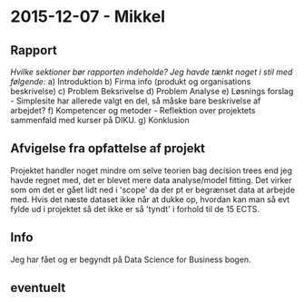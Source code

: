 # 2015-12-07 - Mikkel

## Rapport

*Hvilke sektioner bør rapporten indeholde? Jeg havde tænkt noget i stil med
følgende:*
  a) Introduktion
  b) Firma info (produkt og organisations beskrivelse)
  c) Problem Beksrivelse
  d) Problem Analyse
  e) Løsnings forslag - Simplesite har allerede valgt en del, så måske bare beskrivelse af arbejdet?
  f) Kompetencer og metoder - Reflektion over projektets sammenfald med kurser på DIKU.
  g) Konklusion


##  Afvigelse fra opfattelse af projekt

Projektet handler noget mindre om selve teorien bag decision trees end jeg
havde regnet med, det er blevet mere data analyse/model fitting. Det virker som
om det er gået lidt ned i 'scope' da der pt er begrænset data at arbejde med.
Hvis det næste dataset ikke når at dukke op, hvordan kan man så evt fylde ud i
projektet så det ikke er så 'tyndt' i forhold til de 15 ECTS.


## Info
Jeg har fået og er begyndt på Data Science for Business bogen.


## eventuelt